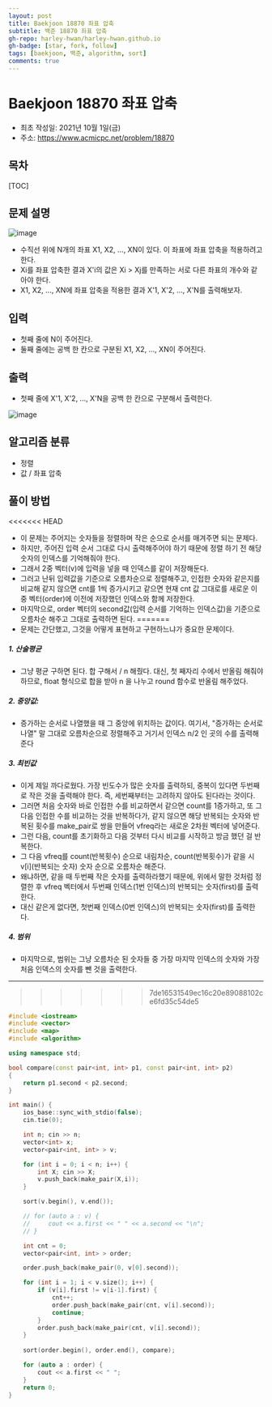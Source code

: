 ```yaml
---
layout: post
title: Baekjoon 18870 좌표 압축
subtitle: 백준 18870 좌표 압축
gh-repo: harley-hwan/harley-hwan.github.io
gh-badge: [star, fork, follow]
tags: [baekjoon, 백준, algorithm, sort]
comments: true
---
```


# Baekjoon 18870 좌표 압축

- 최초 작성일: 2021년 10월 1일(금)
- 주소: https://www.acmicpc.net/problem/18870

## 목차
[TOC]

## 문제 설명
![image](https://user-images.githubusercontent.com/68185569/135610736-7e1b2301-2372-4c38-9f75-d12dbbd528a3.png)


- 수직선 위에 N개의 좌표 X1, X2, ..., XN이 있다. 이 좌표에 좌표 압축을 적용하려고 한다.
- Xi를 좌표 압축한 결과 X'i의 값은 Xi > Xj를 만족하는 서로 다른 좌표의 개수와 같아야 한다.
- X1, X2, ..., XN에 좌표 압축을 적용한 결과 X'1, X'2, ..., X'N를 출력해보자.

## 입력
- 첫째 줄에 N이 주어진다.
- 둘째 줄에는 공백 한 칸으로 구분된 X1, X2, ..., XN이 주어진다.

## 출력

- 첫째 줄에 X'1, X'2, ..., X'N을 공백 한 칸으로 구분해서 출력한다.

![image](https://user-images.githubusercontent.com/68185569/135610758-7976d06e-2baf-4da9-8457-67a4bf32f89d.png)

## 알고리즘 분류

- 정렬
- 값 / 좌표 압축

## 풀이 방법

<<<<<<< HEAD
- 이 문제는 주어지는 숫자들을 정렬하며 작은 순으로 순서를 매겨주면 되는 문제다.
- 하지만, 주어진 입력 순서 그대로 다시 출력해주어야 하기 때문에 정렬 하기 전 해당 숫자의 인덱스를 기억해줘야 한다.
- 그래서 2중 벡터(v)에 입력을 넣을 때 인덱스를 같이 저장해둔다.
- 그러고 난뒤 입력값을 기준으로 오름차순으로 정렬해주고, 인접한 숫자와 같은지를 비교해 같지 않으면 cnt를 1씩 증가시키고 같으면 현재 cnt 값 그대로를 새로운 이중 벡터(order)에 이전에 저장했던 인덱스와 함께 저장한다. 
- 마지막으로, order 벡터의 second값(입력 순서를 기억하는 인덱스값)을 기준으로 오름차순 해주고 그대로 출력하면 된다.
=======
- 문제는 간단했고, 그것을 어떻게 표현하고 구현하느냐가 중요한 문제이다.

##### 1. 산술평균
 - 그냥 평균 구하면 된다. 합 구해서 / n 해줬다. 대신, 첫 째자리 수에서 반올림 해줘야 하므로, float 형식으로 합을 받아 n 을 나누고 round 함수로 반올림 해주었다.

##### 2. 중앙값:
 - 증가하는 순서로 나열했을 때 그 중앙에 위치하는 값이다. 여기서, "증가하는 순서로 나열" 말 그대로 오름차순으로 정렬해주고 거기서 인덱스 n/2 인 곳의 수를 출력해준다

##### 3. 최빈값
 - 이게 제일 까다로웠다. 가장 빈도수가 많은 숫자를 출력하되, 중복이 있다면 두번째로 작은 것을 출력해야 한다. 즉, 세번째부터는 고려하지 않아도 된다라는 것이다. 
 - 그러면 처음 숫자와 바로 인접한 수를 비교하면서 같으면 count를 1증가하고, 또 그 다음 인접한 수를 비교하는 것을 반복하다가, 같지 않으면 해당 반복되는 숫자와 반복된 횟수를 make_pair로 쌍을 만들어 vfreq라는 새로운 2차원 벡터에 넣어준다. 
 - 그런 다음, count를 초기화하고 다음 것부터 다시 비교를 시작하고 방금 했던 걸 반복한다.
 - 그 다음 vfreq를 count(반복횟수) 순으로 내림차순, count(반복횟수)가 같을 시 v[i](반복되는 숫자) 숫자 순으로 오름차순 해준다.
 - 왜냐하면, 같을 때 두번째 작은 숫자를 출력하라했기 때문에, 위에서 말한 것처럼 정렬한 후 vfreq 벡터에서 두번째 인덱스(1번 인덱스)의 반복되는 숫자(first)를 출력한다.
 - 대신 같은게 없다면, 첫번째 인덱스(0번 인덱스)의 반복되는 숫자(first)를 출력한다.

##### 4. 범위
 - 마지막으로, 범위는 그냥 오름차순 된 숫자들 중 가장 마지막 인덱스의 숫자와 가장 처음 인덱스의 숫자를 뺀 것을 출력한다.



---
>>>>>>> 7de16531549ec16c20e89088102ce6fd35c54de5



```c++
#include <iostream>
#include <vector>
#include <map>
#include <algorithm>

using namespace std;

bool compare(const pair<int, int> p1, const pair<int, int> p2)
{
    return p1.second < p2.second;
}

int main() {
    ios_base::sync_with_stdio(false);
    cin.tie(0);

    int n; cin >> n;
    vector<int> x;
    vector<pair<int, int> > v;

    for (int i = 0; i < n; i++) {
        int X; cin >> X;
        v.push_back(make_pair(X,i));
    }

    sort(v.begin(), v.end());

    // for (auto a : v) {
    //     cout << a.first << " " << a.second << "\n";
    // }

    int cnt = 0;
    vector<pair<int, int> > order;

    order.push_back(make_pair(0, v[0].second));

    for (int i = 1; i < v.size(); i++) {
        if (v[i].first != v[i-1].first) {
            cnt++;
            order.push_back(make_pair(cnt, v[i].second));
            continue;
        }
        order.push_back(make_pair(cnt, v[i].second));
    }
    
    sort(order.begin(), order.end(), compare);

    for (auto a : order) {
        cout << a.first << " ";
    }
    return 0;
}
```

